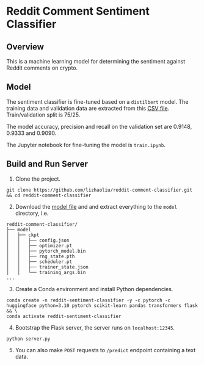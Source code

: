 # Reddit Comment Sentiment Classifier

## Overview
This is a machine learning model for determining the sentiment against Reddit comments on crypto.

## Model
The sentiment classifier is fine-tuned based on a `distilbert` model. The training data and validation data are extracted from this [CSV file](https://gist.github.com/flotothemoon/e060935138f5686efae6911bce45e7b3). Train/validation split is 75/25.

The model accuracy, precision and recall on the validation set are 0.9148, 0.9333 and 0.9090.

The Jupyter notebook for fine-tuning the model is `train.ipynb`.

## Build and Run Server
1. Clone the project.
```
git clone https://github.com/lizhaoliu/reddit-comment-classifier.git && cd reddit-comment-classifier
```
2. Download the [model file](https://drive.google.com/file/d/1tijE5McKEVOwtFAzgdgxC6AhIg1vYc5Y/view?usp=sharing) and and extract everything to the `model` directory, i.e.
```
reddit-comment-classifier/
├── model
│   ├── ckpt
│   │   ├── config.json
│   │   ├── optimizer.pt
│   │   ├── pytorch_model.bin
│   │   ├── rng_state.pth
│   │   ├── scheduler.pt
│   │   ├── trainer_state.json
│   │   └── training_args.bin
...
```
3. Create a Conda environment and install Python dependencies.
```
conda create -n reddit-sentiment-classifier -y -c pytorch -c huggingface python=3.10 pytorch scikit-learn pandas transformers flask && \
conda activate reddit-sentiment-classifier
```
4. Bootstrap the Flask server, the server runs on `localhost:12345`.
```
python server.py
```
5. You can also make `POST` requests to `/predict` endpoint containing a text data.
